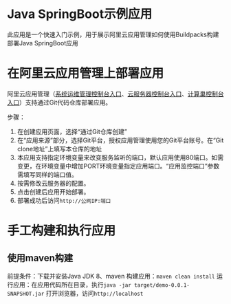 # Java SpringBoot示例应用
此应用是一个快速入门示例，用于展示阿里云应用管理如何使用Buildpacks构建部署Java SpringBoot应用

# 在阿里云应用管理上部署应用
阿里云应用管理（[系统运维管理控制台入口](https://oos.console.aliyun.com/app)、[云服务器控制台入口](https://ecs.console.aliyun.com/app)、[计算巢控制台入口](https://computenest.console.aliyun.com/app)）支持通过Git代码仓库部署应用。

步骤：
1. 在创建应用页面，选择“通过Git仓库创建”
2. 在“应用来源”部分，选择Git平台，授权应用管理使用您的Git平台账号。在“Git clone地址”上填写本仓库的地址
4. 本应用支持指定环境变量来改变服务监听的端口，默认应用使用80端口。如需变更，在环境变量中增加PORT环境变量指定应用端口。“应用监控端口”参数需填写同样的端口值。
5. 按需修改云服务器的配置。
6. 点击创建后应用开始部署。
7. 部署成功后访问`http://公网IP:端口`

# 手工构建和执行应用

## 使用maven构建
前提条件：下载并安装Java JDK 8、maven
构建应用：`maven clean install`
运行应用：在应用代码所在目录，执行`java -jar target/demo-0.0.1-SNAPSHOT.jar`
打开浏览器，访问`http://localhost`
